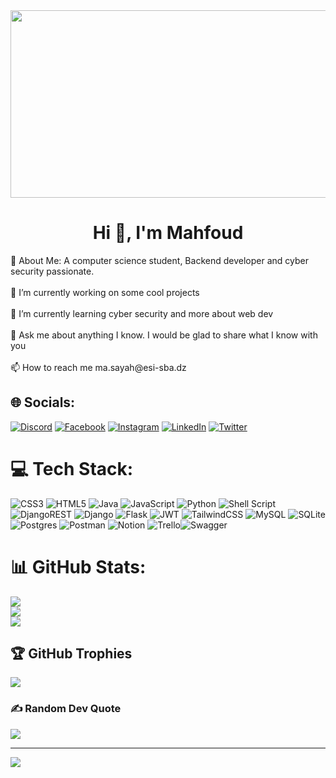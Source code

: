 <div align="center">
  <img src="https://media.giphy.com/media/dWesBcTLavkZuG35MI/giphy.gif" width="600" height="300"/>
</div>
<h1 align="center">Hi 👋, I'm  Mahfoud </h1>
💫 About Me:
A computer science student, Backend developer and cyber security passionate.<br><br>    🔭 I’m currently working on some cool projects<br><br>    🌱 I’m currently learning cyber security and more about web dev<br><br>    💬 Ask me about anything I know. I would be glad to share what I know with you<br><br>    📫 How to reach me ma.sayah@esi-sba.dz<br>


## 🌐 Socials:
[![Discord](https://img.shields.io/badge/Discord-%237289DA.svg?logo=discord&logoColor=white)](htttps://discord.gg/Mahfoud#9012) [![Facebook](https://img.shields.io/badge/Facebook-%231877F2.svg?logo=Facebook&logoColor=white)](https://www.facebook.com/d.Mahfod.b/?_rdc=1&_rdr) [![Instagram](https://img.shields.io/badge/Instagram-%23E4405F.svg?logo=Instagram&logoColor=white)](https://www.instagram.com/mahfxd/) [![LinkedIn](https://img.shields.io/badge/LinkedIn-%230077B5.svg?logo=linkedin&logoColor=white)](https://www.linkedin.com/in/sayah-mahfoud-abdel-ali-141275219) [![Twitter](https://img.shields.io/badge/Twitter-%231DA1F2.svg?logo=Twitter&logoColor=white)](https://twitter.com/alitheoutsider) 

# 💻 Tech Stack:
![CSS3](https://img.shields.io/badge/css3-%231572B6.svg?style=flat&logo=css3&logoColor=white) ![HTML5](https://img.shields.io/badge/html5-%23E34F26.svg?style=flat&logo=html5&logoColor=white) ![Java](https://img.shields.io/badge/java-%23ED8B00.svg?style=flat&logo=java&logoColor=white) ![JavaScript](https://img.shields.io/badge/javascript-%23323330.svg?style=flat&logo=javascript&logoColor=%23F7DF1E) ![Python](https://img.shields.io/badge/python-3670A0?style=flat&logo=python&logoColor=ffdd54) ![Shell Script](https://img.shields.io/badge/shell_script-%23121011.svg?style=flat&logo=gnu-bash&logoColor=white) ![DjangoREST](https://img.shields.io/badge/DJANGO-REST-ff1709?style=flat&logo=django&logoColor=white&color=ff1709&labelColor=gray) ![Django](https://img.shields.io/badge/django-%23092E20.svg?style=flat&logo=django&logoColor=white) ![Flask](https://img.shields.io/badge/flask-%23000.svg?style=flat&logo=flask&logoColor=white) ![JWT](https://img.shields.io/badge/JWT-black?style=flat&logo=JSON%20web%20tokens) ![TailwindCSS](https://img.shields.io/badge/tailwindcss-%2338B2AC.svg?style=flat&logo=tailwind-css&logoColor=white) ![MySQL](https://img.shields.io/badge/mysql-%2300f.svg?style=flat&logo=mysql&logoColor=white) ![SQLite](https://img.shields.io/badge/sqlite-%2307405e.svg?style=flat&logo=sqlite&logoColor=white) ![Postgres](https://img.shields.io/badge/postgres-%23316192.svg?style=flat&logo=postgresql&logoColor=white) ![Postman](https://img.shields.io/badge/Postman-FF6C37?style=flat&logo=postman&logoColor=white) ![Notion](https://img.shields.io/badge/Notion-%23000000.svg?style=flat&logo=notion&logoColor=white) ![Trello](https://img.shields.io/badge/Trello-%23026AA7.svg?style=flat&logo=Trello&logoColor=white)![Swagger](https://img.shields.io/badge/-Swagger-%23Clojure?style=plastic&logo=swagger&logoColor=white)


# 📊 GitHub Stats:
![](https://github-readme-stats.vercel.app/api?username=M4hf0d&theme=dark&hide_border=false&include_all_commits=true&count_private=true)<br/>
![](https://github-readme-streak-stats.herokuapp.com/?user=M4hf0d&theme=dark&hide_border=false)<br/>
![](https://github-readme-stats.vercel.app/api/top-langs/?username=M4hf0d&theme=dark&hide_border=false&include_all_commits=true&count_private=true&layout=compact)

## 🏆 GitHub Trophies
![](https://github-profile-trophy.vercel.app/?username=M4hf0d&theme=discord&no-frame=false&no-bg=false&margin-w=4)

### ✍️ Random Dev Quote
![](https://quotes-github-readme.vercel.app/api?type=horizontal&theme=radical)

---
[![](https://visitcount.itsvg.in/api?id=M4hf0d&icon=0&color=0)](https://visitcount.itsvg.in)


